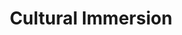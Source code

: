 ---
title: Cultural Immersion
images: [/assets/images/two_people_closeup.jpg]
description: Whether you are on a learning expedition, touring or embarking on your assignment to work in Zimbabwe, Total Sensitivity provides a friendly guide and tour to ground you in the Zimbabwean reality.
---